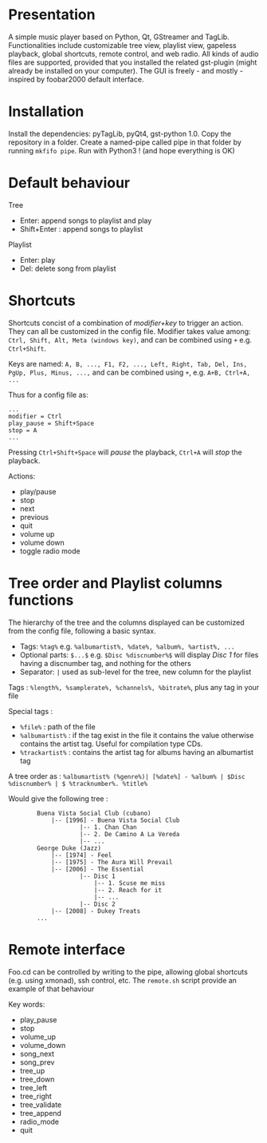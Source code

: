 Presentation
=============

A simple music player based on Python, Qt, GStreamer and TagLib. Functionalities include customizable tree view, playlist view, gapeless playback, global shortcuts, remote control, and web radio. All kinds of audio files are supported, provided that you installed the related gst-plugin (might already be installed on your computer). The GUI is freely - and mostly - inspired by foobar2000 default interface.


<!---
![Alt text](/relative/path/to/img.jpg?raw=true "Optional Title")
-->

Installation
=============
Install the dependencies: pyTagLib, pyQt4, gst-python 1.0. Copy the repository in a folder. Create a named-pipe called pipe in that folder by running `mkfifo pipe`. Run with Python3 ! (and hope everything is OK)


Default behaviour
=============

Tree	
- Enter: append songs to playlist and play
- Shift+Enter : append songs to playlist

Playlist
- Enter: play
- Del: delete song from playlist 


Shortcuts
=============

Shortcuts concist of a combination of *modifier+key* to trigger an action. They can all be customized in the config file. Modifier takes value among: `Ctrl, Shift, Alt, Meta (windows key)`, and can be combined using `+` e.g. `Ctrl+Shift`.

Keys are named: `A, B, ..., F1, F2, ..., Left, Right, Tab, Del, Ins, PgUp, Plus, Minus, ...,` and can be combined using `+`, e.g. `A+B, Ctrl+A, ... `

Thus for a config file as:
```
...
modifier = Ctrl
play_pause = Shift+Space
stop = A
...
```
Pressing `Ctrl+Shift+Space` will *pause* the playback, `Ctrl+A` will *stop* the playback.

Actions:
- play/pause
- stop
- next
- previous
- quit
- volume up
- volume down
- toggle radio mode


Tree order and Playlist columns functions
=============


The hierarchy of the tree and the columns displayed can be customized from the config file, following a basic syntax.
- Tags: `%tag%` e.g. `%albumartist%, %date%, %album%, %artist%, ...`
- Optional parts: `$...$` e.g. `$Disc %discnumber%$` will display *Disc 1*
		for files having a discnumber tag, and nothing for the others
- Separator: `|` used as sub-level for the tree, new column for the playlist
	
Tags : `%length%, %samplerate%, %channels%, %bitrate%`, plus any tag in your file

Special tags : 
- `%file%` : path of the file
- `%albumartist%` : if the tag exist in the file it contains the value otherwise contains the artist tag. Useful for compilation type CDs.
- `%trackartist%` : contains the artist tag for albums having an albumartist tag


A tree order as : `%albumartist% (%genre%)| [%date%] - %album% | $Disc %discnumber% | $ %tracknumber%. %title%`

Would give the following tree :

```
		Buena Vista Social Club (cubano)
			|-- [1996] - Buena Vista Social Club
					|-- 1. Chan Chan
					|-- 2. De Camino A La Vereda
					|-- ...
		George Duke (Jazz)
			|-- [1974] - Feel
			|-- [1975] - The Aura Will Prevail
			|-- [2006] - The Essential
					|-- Disc 1
						|-- 1. Scuse me miss
						|-- 2. Reach for it
						|-- ...
					|-- Disc 2
			|-- [2008] - Dukey Treats
		...	
```		
	
Remote interface
=============

Foo.cd can be controlled by writing to the pipe, 
allowing global shortcuts (e.g. using xmonad), ssh control, etc. The `remote.sh` script provide an example of that behaviour

Key words:
- play_pause
- stop
- volume_up
- volume_down
- song_next
- song_prev
- tree_up
- tree_down
- tree_left
- tree_right
- tree_validate
- tree_append
- radio_mode
- quit
